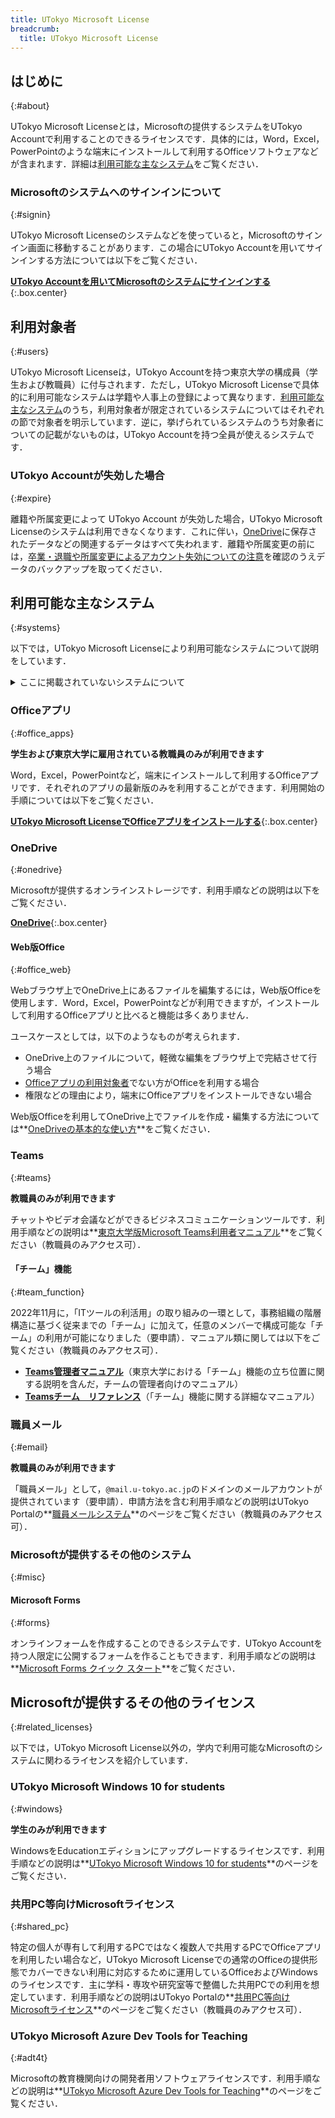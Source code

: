 ```yaml
---
title: UTokyo Microsoft License
breadcrumb:
  title: UTokyo Microsoft License
---
```


## はじめに
{:#about}

UTokyo Microsoft Licenseとは，Microsoftの提供するシステムをUTokyo Accountで利用することのできるライセンスです．具体的には，Word，Excel，PowerPointのような端末にインストールして利用するOfficeソフトウェアなどが含まれます．詳細は[利用可能な主なシステム](#systems)をご覧ください．

### Microsoftのシステムへのサインインについて
{:#signin}

UTokyo Microsoft Licenseのシステムなどを使っていると，Microsoftのサインイン画面に移動することがあります．この場合にUTokyo Accountを用いてサインインする方法については以下をご覧ください．

**[UTokyo Accountを用いてMicrosoftのシステムにサインインする](signin)**{:.box.center}

## 利用対象者
{:#users}

UTokyo Microsoft Licenseは，UTokyo Accountを持つ東京大学の構成員（学生および教職員）に付与されます．ただし，UTokyo Microsoft Licenseで具体的に利用可能なシステムは学籍や人事上の登録によって異なります．[利用可能な主なシステム](#systems)のうち，利用対象者が限定されているシステムについてはそれぞれの節で対象者を明示しています．逆に，挙げられているシステムのうち対象者についての記載がないものは，UTokyo Accountを持つ全員が使えるシステムです．

### UTokyo Accountが失効した場合
{:#expire}

離籍や所属変更によって UTokyo Account が失効した場合，UTokyo Microsoft Licenseのシステムは利用できなくなります．これに伴い，[OneDrive](#onedrive)に保存されたデータなどの関連するデータはすべて失われます．離籍や所属変更の前には，[卒業・退職や所属変更によるアカウント失効についての注意](/systems/leave/)を確認のうえデータのバックアップを取ってください．

## 利用可能な主なシステム
{:#systems}

以下では，UTokyo Microsoft Licenseにより利用可能なシステムについて説明をしています．

<details>
<summary>ここに掲載されていないシステムについて</summary>

Microsoftは下記以外のシステムも提供しており，それらについてUTokyo Accountでサインインして利用できるようになっていることがあります．このようなシステムについて，**継続的な利用を保証することはしていない**ものの，**各自の責任の下**での利用を妨げるような取り扱いはしていません．具体的なリスクとしては，Microsoftによる提供ポリシーの変更により**今まで使えていたシステムが突然使えなくなる**可能性などが考えられます．また，このようなシステムについては**サポート窓口での対応をいたしかねる**場合があります．利用の際はこういったことを十分に念頭に置いてください．もし，教育・研究・業務上の必要性が**特に**高いと思われるシステムについて利用に関する相談をしたい場合，[サポート窓口のメールフォーム](/support/#email-form)にお越しください．
</details>

### Officeアプリ
{:#office_apps}

**学生および東京大学に雇用されている教職員のみが利用できます**

Word，Excel，PowerPointなど，端末にインストールして利用するOfficeアプリです．それぞれのアプリの最新版のみを利用することができます．利用開始の手順については以下をご覧ください．

**[UTokyo Microsoft LicenseでOfficeアプリをインストールする](install)**{:.box.center}

### OneDrive
{:#onedrive}

Microsoftが提供するオンラインストレージです．利用手順などの説明は以下をご覧ください．

**[OneDrive](./onedrive/)**{:.box.center}

#### Web版Office
{:#office_web}

Webブラウザ上でOneDrive上にあるファイルを編集するには，Web版Officeを使用します．Word，Excel，PowerPointなどが利用できますが，インストールして利用するOfficeアプリと比べると機能は多くありません．

ユースケースとしては，以下のようなものが考えられます．
- OneDrive上のファイルについて，軽微な編集をブラウザ上で完結させて行う場合
- [Officeアプリの利用対象者](#office_apps)でない方がOfficeを利用する場合
- 権限などの理由により，端末にOfficeアプリをインストールできない場合

Web版Officeを利用してOneDrive上でファイルを作成・編集する方法については**[OneDriveの基本的な使い方](onedrive/basic)**をご覧ください．

### Teams
{:#teams}

**教職員のみが利用できます**

チャットやビデオ会議などができるビジネスコミュニケーションツールです．利用手順などの説明は**[東京大学版Microsoft Teams利用者マニュアル](https://univtokyo.sharepoint.com/sites/utokyoportal/wiki/SiteAssets/d/Useful_Tools/%E3%80%8C%E6%9D%B1%E4%BA%AC%E5%A4%A7%E5%AD%A6%E7%89%88_Microsoft_Teams%E5%88%A9%E7%94%A8%E3%83%9E%E3%83%8B%E3%83%A5%E3%82%A2%E3%83%AB%EF%BC%8820210311%EF%BC%89%E3%80%8D.pdf)**をご覧ください（教職員のみアクセス可）．

#### 「チーム」機能
{:#team_function}

2022年11月に，「ITツールの利活用」の取り組みの一環として，事務組織の階層構造に基づく従来までの「チーム」に加えて，任意のメンバーで構成可能な「チーム」の利用が可能になりました（要申請）．マニュアル類に関しては以下をご覧ください（教職員のみアクセス可）．
- **[Teams管理者マニュアル](https://univtokyo.sharepoint.com/sites/utokyoportal/wiki/SiteAssets/d/Useful_Tools/Teams%E7%AE%A1%E7%90%86%E8%80%85%E3%83%9E%E3%83%8B%E3%83%A5%E3%82%A2%E3%83%AB.pdf)**（東京大学における「チーム」機能の立ち位置に関する説明を含んだ，チームの管理者向けのマニュアル）
- **[Teamsチーム　リファレンス](https://univtokyo.sharepoint.com/sites/utokyoportal/wiki/SiteAssets/d/IT_Tool_001/Teams%E3%83%81%E3%83%BC%E3%83%A0%E3%83%AA%E3%83%95%E3%82%A1%E3%83%AC%E3%83%B3%E3%82%B9.pdf)**（「チーム」機能に関する詳細なマニュアル）

### 職員メール
{:#email}

**教職員のみが利用できます**

「職員メール」として，`@mail.u-tokyo.ac.jp`のドメインのメールアカウントが提供されています（要申請）．申請方法を含む利用手順などの説明はUTokyo Portalの**[職員メールシステム](https://univtokyo.sharepoint.com/sites/utokyoportal/wiki/d/Email_system_for_staff.aspx)**のページをご覧ください（教職員のみアクセス可）．

### Microsoftが提供するその他のシステム
{:#misc}

#### Microsoft Forms
{:#forms}

オンラインフォームを作成することのできるシステムです．UTokyo Accountを持つ人限定に公開するフォームを作ることもできます．利用手順などの説明は**[Microsoft Forms クイック スタート](https://support.microsoft.com/ja-jp/office/620daa7a-3e03-4013-8f92-5cce86210ef6)**をご覧ください．

## Microsoftが提供するその他のライセンス
{:#related_licenses}

以下では，UTokyo Microsoft License以外の，学内で利用可能なMicrosoftのシステムに関わるライセンスを紹介しています．

### UTokyo Microsoft Windows 10 for students
{:#windows}

**学生のみが利用できます**

WindowsをEducationエディションにアップグレードするライセンスです．利用手順などの説明は**[UTokyo Microsoft Windows 10 for students](https://www.u-tokyo.ac.jp/adm/dics/ja/mslicense_win10.html)**のページをご覧ください．

### 共用PC等向けMicrosoftライセンス
{:#shared_pc}

特定の個人が専有して利用するPCではなく複数人で共用するPCでOfficeアプリを利用したい場合など，UTokyo Microsoft Licenseでの通常のOfficeの提供形態でカバーできない利用に対応するために運用しているOfficeおよびWindowsのライセンスです．主に学科・専攻や研究室等で整備した共用PCでの利用を想定しています．利用手順などの説明はUTokyo Portalの**[共用PC等向けMicrosoftライセンス](https://univtokyo.sharepoint.com/sites/utokyoportal/wiki/d/UTokyo_Microsoft_License_for_University_PC.aspx)**のページをご覧ください（教職員のみアクセス可）．

### UTokyo Microsoft Azure Dev Tools for Teaching
{:#adt4t}

Microsoftの教育機関向けの開発者用ソフトウェアライセンスです．利用手順などの説明は**[UTokyo Microsoft Azure Dev Tools for Teaching](adt4t)**のページをご覧ください．
